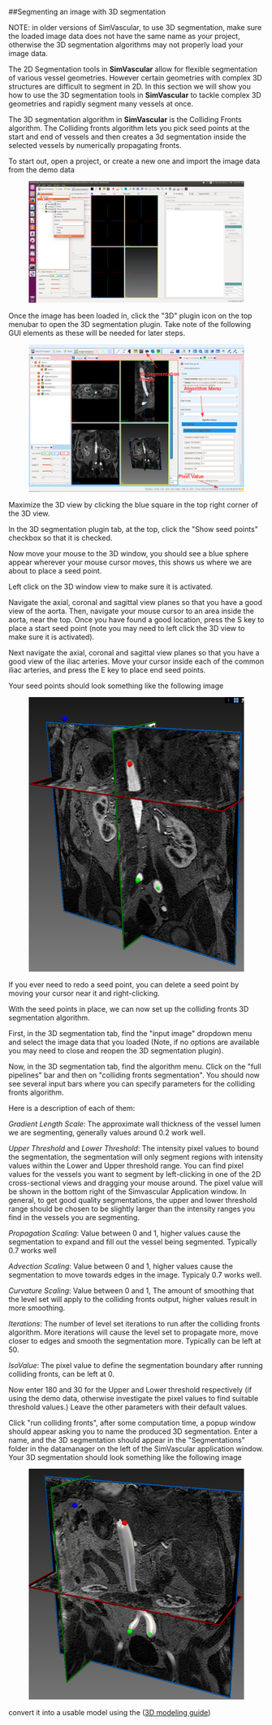 ##Segmenting an image with 3D segmentation

NOTE: in older versions of SimVascular, to use 3D segmentation, make sure the loaded image data does not have the same name as your project, otherwise the 3D segmentation algorithms may not properly load your image data.

The 2D Segmentation tools in **SimVascular** allow for flexible segmentation of various vessel geometries.
 However certain geometries with complex 3D structures are difficult to segment in 2D. In this section we will
show you how to use the 3D segmentation tools in **SimVascular** to tackle complex 3D geometries and rapidly
segment many vessels at once.

The 3D segmentation algorithm in **SimVascular** is the Colliding Fronts algorithm. The Colliding fronts
algorithm lets you pick seed points at the start and end of vessels and then creates a 3d segmentation
inside the selected vessels by numerically propagating fronts.

To start out, open a project, or create a new one and import the image data from the demo data

<figure>
  <img class="svImg svImgXl"  src="documentation/modeling/imgs/segmentation/3dseg/1_imageopen.png">
  <figcaption class="svCaption" ></figcaption>
</figure>

Once the image has been loaded in, click the "3D" plugin icon on the top menubar to open the 3D segmentation plugin. Take note of the following GUI elements as these will be needed for later steps.

<figure>
  <img class="svImg svImgXl"  src="documentation/modeling/imgs/segmentation/3dseg/window.png">
  <figcaption class="svCaption" ></figcaption>
</figure>

Maximize the 3D view by clicking the blue square in the top right corner of the 3D view.

In the 3D segmentation plugin tab, at the top, click the "Show seed points" checkbox so that it is checked.

Now move your mouse to the 3D window, you should see a blue sphere appear wherever your mouse cursor moves, this shows us where we are about to place a seed point.

Left click on the 3D window view to make sure it is activated.

Navigate the axial, coronal and sagittal view planes so that you have a good view of the aorta. Then, navigate your mouse cursor to an area inside the aorta, near the top. Once you have found a good location, press the S key to place a start seed point (note you may need to left click the 3D view to make sure it is activated).

Next navigate the axial, coronal and sagittal view planes so that you have a good view of the iliac arteries. Move your cursor inside each of the common iliac arteries, and press the E key to place end seed points.

Your seed points should look something like the following image

<figure>
  <img class="svImg svImaggeMd"  src="documentation/modeling/imgs/segmentation/3dseg/seeds.png">
  <figcaption class="svCaption" ></figcaption>
</figure>

If you ever need to redo a seed point, you can delete a seed point by moving your cursor near it and right-clicking.

With the seed points in place, we can now set up the colliding fronts 3D segmentation algorithm.

First, in the 3D segmentation tab, find the "input image" dropdown menu and select the image data that you loaded (Note, if no options are available you may need to close and reopen the 3D segmentation plugin).

Now, in the 3D segmentation tab, find the algorithm menu. Click on the "full pipelines" bar and then on "colliding fronts segmentation". You should now see several input bars where you can specify parameters for the colliding fronts algorithm.

Here is a description of each of them:

*Gradient Length Scale*: The approximate wall thickness of the vessel lumen we are segmenting, generally values around 0.2 work well.

*Upper Threshold* and *Lower Threshold*: The intensity pixel values to bound the segmentation, the segmentation will only segment regions with intensity values within the Lower and Upper threshold range. You can find pixel values for the vessels you want to segment by left-clicking in one of the 2D cross-sectional views and dragging your mouse around. The pixel value will be shown in the bottom right of the Simvascular Application window. In general, to get good quality segmentations, the upper and lower threshold range should be chosen to be slightly larger than the intensity ranges you find in the vessels you are segmenting.

*Propagation Scaling*: Value between 0 and 1, higher values cause the segmentation to expand and fill out the vessel being segmented. Typically 0.7 works well

*Advection Scaling*: Value between 0 and 1, higher values cause the segmentation to move towards edges in the image. Typicaly 0.7 works well.

*Curvature Scaling*: Value between 0 and 1, The amount of smoothing that the level set will apply to the colliding fronts output, higher values result in more smoothing.

*Iterations*: The number of level set iterations to run after the colliding fronts algorithm. More iterations will cause the level set to propagate more, move closer to edges and smooth the segmentation more. Typically can be left at 50.

*IsoValue*: The pixel value to define the segmentation boundary after running colliding fronts, can be left at 0.

Now enter 180 and 30 for the Upper and Lower threshold respectively (if using the demo data, otherwise investigate the pixel values to find suitable threshold values.) Leave the other parameters with their default values.

Click "run colliding fronts", after some computation time, a popup window should appear asking you to name the produced 3D segmentation. Enter a name, and the 3D segmentation should appear in the "Segmentations" folder in the datamanager on the left of the SimVascular application window. Your 3D segmentation should look something like the following image
<figure>
  <img class="svImg svImgMd"  src="documentation/modeling/imgs/segmentation/3dseg/model.png">
  <figcaption class="svCaption" ></figcaption>
</figure>

convert it into a usable model using the ([3D modeling guide](#modelingSolidModelingPolyData))
